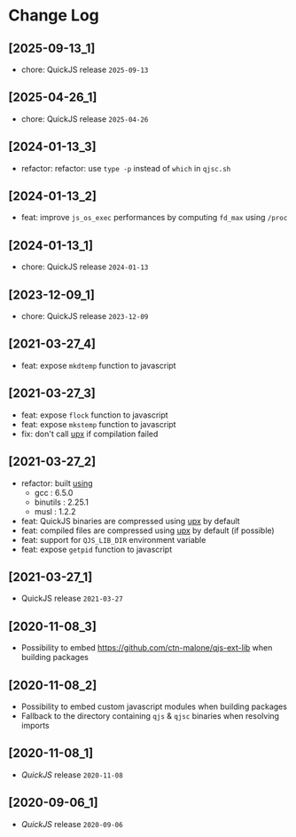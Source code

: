# Change Log

## [2025-09-13_1]

* chore: QuickJS release `2025-09-13`

## [2025-04-26_1]

* chore: QuickJS release `2025-04-26`

## [2024-01-13_3]

* refactor: refactor: use `type -p` instead of `which` in `qjsc.sh`

## [2024-01-13_2]

* feat: improve `js_os_exec` performances by computing `fd_max` using `/proc`

## [2024-01-13_1]

* chore: QuickJS release `2024-01-13`

## [2023-12-09_1]

* chore: QuickJS release `2023-12-09`

## [2021-03-27_4]

* feat: expose `mkdtemp` function to javascript

## [2021-03-27_3]

* feat: expose `flock` function to javascript
* feat: expose `mkstemp` function to javascript
* fix: don't call [upx](https://upx.github.io/) if compilation failed

## [2021-03-27_2]

* refactor: built [using](https://github.com/ctn-malone/musl-cross-maker/releases/tag/gcc-6.5.0_binutils-2.25.1_musl-1.2.2)
  * gcc : 6.5.0
  * binutils : 2.25.1
  * musl : 1.2.2
* feat: QuickJS binaries are compressed using [upx](https://upx.github.io/) by default
* feat: compiled files are compressed using [upx](https://upx.github.io/) by default (if possible)
* feat: support for `QJS_LIB_DIR` environment variable
* feat: expose `getpid` function to javascript

## [2021-03-27_1]

* QuickJS release `2021-03-27`

## [2020-11-08_3]

* Possibility to embed https://github.com/ctn-malone/qjs-ext-lib when building packages

## [2020-11-08_2]

* Possibility to embed custom javascript modules when building packages
* Fallback to the directory containing `qjs` & `qjsc` binaries when resolving imports

## [2020-11-08_1]

* *QuickJS* release `2020-11-08`

## [2020-09-06_1]

* *QuickJS* release `2020-09-06`
